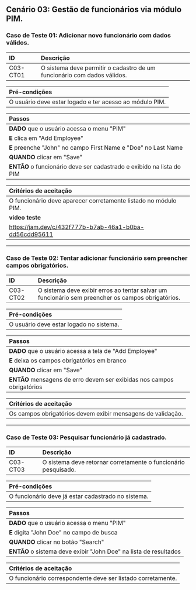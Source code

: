 ## Cenário 03: Gestão de funcionários via módulo PIM.

### Caso de Teste 01: Adicionar novo funcionário com dados válidos.

| ID       | Descrição                                                          |
| :------- | :----------------------------------------------------------------- |
| C03-CT01 | O sistema deve permitir o cadastro de um funcionário com dados válidos. |

| **Pré-condições**                                             |
| :------------------------------------------------------------ |
| O usuário deve estar logado e ter acesso ao módulo PIM.       |

| **Passos**                                                        |
| :---------------------------------------------------------------- |
| **DADO** que o usuário acessa o menu \"PIM\"                     |
| **E** clica em \"Add Employee\"                                  |
| **E** preenche \"John\" no campo First Name e \"Doe\" no Last Name |
| **QUANDO** clicar em \"Save\"                                    |
| **ENTÃO** o funcionário deve ser cadastrado e exibido na lista do PIM |

| **Critérios de aceitação**                                      |
| :-------------------------------------------------------------- |
| O funcionário deve aparecer corretamente listado no módulo PIM. |
| **video teste**                                                 |
| https://jam.dev/c/432f777b-b7ab-46a1-b0ba-dd56cdd95611          |
---

### Caso de Teste 02: Tentar adicionar funcionário sem preencher campos obrigatórios.

| ID       | Descrição                                                                  |
| :------- | :------------------------------------------------------------------------- |
| C03-CT02 | O sistema deve exibir erros ao tentar salvar um funcionário sem preencher os campos obrigatórios. |

| **Pré-condições**                                             |
| :------------------------------------------------------------ |
| O usuário deve estar logado no sistema.                       |

| **Passos**                                                        |
| :---------------------------------------------------------------- |
| **DADO** que o usuário acessa a tela de \"Add Employee\"          |
| **E** deixa os campos obrigatórios em branco                     |
| **QUANDO** clicar em \"Save\"                                    |
| **ENTÃO** mensagens de erro devem ser exibidas nos campos obrigatórios |

| **Critérios de aceitação**                                      |
| :-------------------------------------------------------------- |
| Os campos obrigatórios devem exibir mensagens de validação.     |
  
---

### Caso de Teste 03: Pesquisar funcionário já cadastrado.

| ID       | Descrição                                                  |
| :------- | :--------------------------------------------------------- |
| C03-CT03 | O sistema deve retornar corretamente o funcionário pesquisado. |

| **Pré-condições**                                             |
| :------------------------------------------------------------ |
| O funcionário deve já estar cadastrado no sistema.            |

| **Passos**                                                        |
| :---------------------------------------------------------------- |
| **DADO** que o usuário acessa o menu \"PIM\"                     |
| **E** digita \"John Doe\" no campo de busca                      |
| **QUANDO** clicar no botão \"Search\"                            |
| **ENTÃO** o sistema deve exibir \"John Doe\" na lista de resultados |

| **Critérios de aceitação**                                      |
| :-------------------------------------------------------------- |
| O funcionário correspondente deve ser listado corretamente.     |

